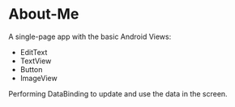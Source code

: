 # About-Me

A single-page app with the basic Android Views:
* EditText
* TextView
* Button
* ImageView

Performing DataBinding to update and use the data in the screen.
